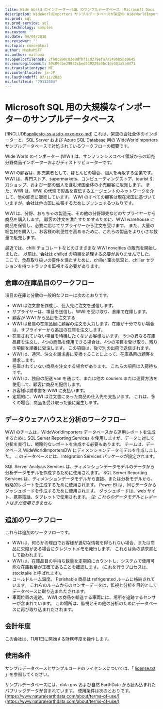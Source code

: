 ```yaml
---
title: Wide World のインポーター-SQL のサンプルデータベース |Microsoft Docs
description: WideWorldImporters サンプルデータベースが架空の WideWorldImporters 会社のワークフローをサポートする方法について説明します。
ms.prod: sql
ms.prod_service: sql
ms.technology: samples
ms.custom: ''
ms.date: 04/04/2018
ms.reviewer: ''
ms.topic: conceptual
author: MashaMSFT
ms.author: mathoma
ms.openlocfilehash: 2fb0c990c03e0dfbf1cd279efa7a249bb5bc9645
ms.sourcegitcommit: 59c09dbe29882cbed539229a9bc1de381a5a4471
ms.translationtype: MT
ms.contentlocale: ja-JP
ms.lasthandoff: 03/11/2020
ms.locfileid: "79112384"
---
```

# <a name="wide-world-importers-sample-databases-for-microsoft-sql"></a>Microsoft SQL 用の大規模なインポーターのサンプルデータベース
[!INCLUDE[appliesto-ss-asdb-xxxx-xxx-md](../includes/appliesto-ss-asdb-xxxx-xxx-md.md)]
これは、架空の会社全体のインポーターと、SQL Server および Azure SQL Database 用の WideWorldImporters サンプルデータベースで対処されているワークフローの概要です。  

Wide World のインポーター (WWI) は、サンフランシスコベイ領域からの卸売分野商品インポーターおよびディストリビューターです。

WWI の顧客は、卸売業者として、ほとんどの場合、個人を再販する企業です。 WWI は、専門ストア、supermarkets、コンピューティングストア、tourist 引力ショップ、および一部の個人を含む米国全体の小売顧客に販売します。 また、WWI は、WWI の代理で製品を宣伝するエージェントのネットワークを介して、他の卸売に販売しています。 WWI のすべての顧客は現在米国に基づいていますが、会社は他の国に拡張するためにプッシュするつもりです。

WWI は、分野、おもちゃの製造元、その他の分野卸売などのサプライヤーから商品を購入します。 顧客の注文を満たすためするために、WWI warehouse に商品を保管し、必要に応じてサプライヤーから注文を受けます。 また、大量の梱包材を購入し、お客様の利便性を高めるために、これらの製品をより小さな数量で販売します。

最近では、chilli チョコレートなどのさまざまな WWI novelties の販売を開始しました。  以前は、会社は chilled の項目を処理する必要がありませんでした。 ここで、食品取り扱いの要件を満たすために、chiller 室の気温と、chiller セクションを持つトラックを監視する必要があります。

## <a name="workflow-for-warehouse-stock-items"></a>倉庫の在庫品目のワークフロー

項目の在庫と分散の一般的なフローは次のとおりです。
- WWI は注文書を作成し、仕入先に注文を送信します。
- サプライヤーは、項目を送信し、WWI を受け取り、倉庫で在庫します。
- 顧客が WWI から品目を注文する
- WWI は倉庫の在庫品目に顧客の注文を入力します。在庫が十分でない場合は、サプライヤーから追加の在庫を注文します。
- 在庫されていない項目を待機したくないお客様もいます。 5つの異なる在庫品目を注文し、4つの商品を使用できる場合は、4つの項目を受け取り、残りの項目を順番に受注します。 この項目は、後で別の出荷で送信されます。
- WWI は、通常、注文を請求書に変換することによって、在庫品目の顧客を請求します。
- 在庫されていない商品を注文する場合があります。 これらの項目は入荷待ちです。
- WWI は、独自の配送 van を通じて、または他の couriers または運賃方法を使用して、顧客に商品を配信します。
- お客様は請求書を WWI に支払います。
- 定期的に、WWI は注文書にあった商品の仕入先を支払います。 これは、多くの場合、商品を受け取った後に発生します。

## <a name="data-warehouse-and-analysis-workflow"></a>データウェアハウスと分析のワークフロー

WWI のチームは、WideWorldImporters データベースから運用レポートを生成するために SQL Server Reporting Services を使用しますが、データに対して分析を実行し、戦略的なレポートを生成する必要もあります。 チームは、データベース WideWorldImportersDW にディメンションデータモデルを作成しました。 このデータベースには、Integration Services パッケージが設定されます。

SQL Server Analysis Services は、ディメンションデータモデルのデータから分析データモデルを作成するために使用されます。 SQL Server Reporting Services は、ディメンションデータモデルから直接、または分析モデルから、戦略的レポートを生成するために使用されます。 Power BI は、同じデータからダッシュボードを作成するために使用されます。 ダッシュボードは、web サイト、携帯電話、タブレットで使用されます。 *注: これらのデータモデルとレポートはまだ使用できません*

## <a name="additional-workflows"></a>追加のワークフロー

これらは追加のワークフローです。
- WWI は、何らかの理由でお客様が適切な情報を得られない場合、または商品に欠陥がある場合にクレジットメモを発行します。 これらは負の請求書として扱われます。
- WWI は、在庫品目の手持ち数量を定期的にカウントし、システムで使用可能な在庫数量が正確であることを確認します。 (これを行うプロセスは、stocktake と呼ばれます)。
- コールドルーム温度。 Perishable 商品は refrigerated ルームに格納されています。 これらのルームからのセンサーデータは、監視と分析を目的としてデータベースに取り込まれたされます。
- 車両位置の追跡。 WWI の商品を輸送する車両には、場所を追跡するセンサーが含まれています。 この場所は、監視とその他の分析のためにデータベースに再び取り込まれたされます。

## <a name="fiscal-year"></a>会計年度

この会社は、11月1日に開始する財務年度を操作します。

## <a name="terms-of-use"></a>使用条件

サンプルデータベースとサンプルコードのライセンスについては、「 [license.txt](https://github.com/Microsoft/sql-server-samples/blob/master/license.txt) 」を参照してください。

サンプルデータベースには、data.gov および自然 EarthData から読み込まれたパブリックデータが含まれています。 使用条件は次のとおりです。[https://www.naturalearthdata.com/about/terms-of-use/](https://www.naturalearthdata.com/about/terms-of-use/)
